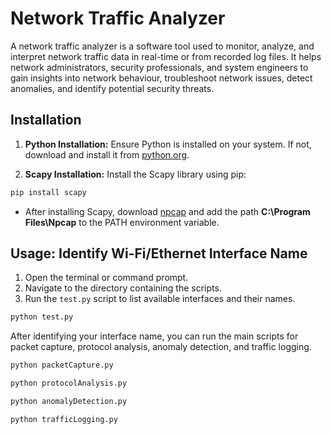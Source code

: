 # Network Traffic Analyzer

A network traffic analyzer is a software tool used to monitor, analyze, and interpret network traffic data in real-time or from recorded log files. It helps network administrators, security professionals, and system engineers to gain insights into network behaviour, troubleshoot network issues, detect anomalies, and identify potential security threats.

## Installation

1. **Python Installation:** Ensure Python is installed on your system. If not, download and install it from [python.org](https://www.python.org/downloads/).

2. **Scapy Installation:** Install the Scapy library using pip:

```bash
pip install scapy
```

- After installing Scapy, download [npcap](https://npcap.com/#download) and add the path **C:\Program Files\Npcap** to the PATH environment variable.

## Usage: Identify Wi-Fi/Ethernet Interface Name

1. Open the terminal or command prompt.
2. Navigate to the directory containing the scripts.
3. Run the `test.py` script to list available interfaces and their names.

```bash
python test.py
```
After identifying your interface name, you can run the main scripts for packet capture, protocol analysis, anomaly detection, and traffic logging.

```bash
python packetCapture.py 

python protocolAnalysis.py

python anomalyDetection.py

python trafficLogging.py
```
